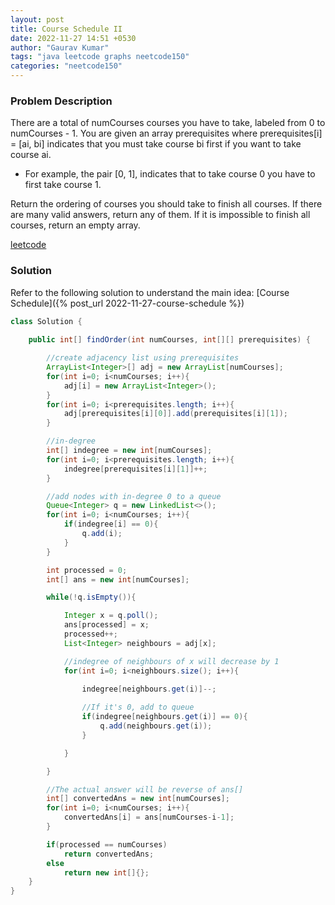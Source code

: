 ```yaml
---
layout: post
title: Course Schedule II
date: 2022-11-27 14:51 +0530
author: "Gaurav Kumar"
tags: "java leetcode graphs neetcode150"
categories: "neetcode150"
---
```


### Problem Description

There are a total of numCourses courses you have to take, labeled from 0 to numCourses - 1. You are given an array prerequisites where prerequisites[i] = [ai, bi] indicates that you must take course bi first if you want to take course ai.

- For example, the pair [0, 1], indicates that to take course 0 you have to first take course 1.

Return the ordering of courses you should take to finish all courses. If there are many valid answers, return any of them. If it is impossible to finish all courses, return an empty array.

[leetcode](https://leetcode.com/problems/course-schedule/description/)

### Solution

Refer to the following solution to understand the main idea: [Course Schedule]({% post_url 2022-11-27-course-schedule %})

```java
class Solution {
    
    public int[] findOrder(int numCourses, int[][] prerequisites) {

        //create adjacency list using prerequisites
        ArrayList<Integer>[] adj = new ArrayList[numCourses];
        for(int i=0; i<numCourses; i++){
            adj[i] = new ArrayList<Integer>();
        }
        for(int i=0; i<prerequisites.length; i++){
            adj[prerequisites[i][0]].add(prerequisites[i][1]);
        }

        //in-degree
        int[] indegree = new int[numCourses];
        for(int i=0; i<prerequisites.length; i++){
            indegree[prerequisites[i][1]]++;
        }

        //add nodes with in-degree 0 to a queue
        Queue<Integer> q = new LinkedList<>();
        for(int i=0; i<numCourses; i++){
            if(indegree[i] == 0){
                q.add(i);
            }
        }

        int processed = 0;
        int[] ans = new int[numCourses];

        while(!q.isEmpty()){

            Integer x = q.poll();
            ans[processed] = x;
            processed++;
            List<Integer> neighbours = adj[x];

            //indegree of neighbours of x will decrease by 1
            for(int i=0; i<neighbours.size(); i++){
                
                indegree[neighbours.get(i)]--;

                //If it's 0, add to queue
                if(indegree[neighbours.get(i)] == 0){
                    q.add(neighbours.get(i));
                }

            }

        }

        //The actual answer will be reverse of ans[]
        int[] convertedAns = new int[numCourses];
        for(int i=0; i<numCourses; i++){
            convertedAns[i] = ans[numCourses-i-1];
        }

        if(processed == numCourses)
            return convertedAns;
        else
            return new int[]{};
    }
}
```
